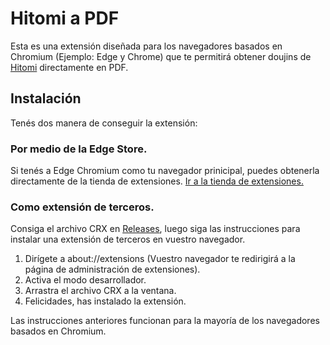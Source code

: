 # Hitomi a PDF

Esta es una extensión diseñada para los navegadores basados en Chromium (Ejemplo: Edge y Chrome) que te permitirá obtener doujins de [Hitomi](https://hitomi.la) directamente en PDF.

## Instalación
Tenés dos manera de conseguir la extensión:

### Por medio de la Edge Store.
Si tenés a Edge Chromium como tu navegador prinicipal, puedes obtenerla directamente de la tienda de extensiones.
[Ir a la tienda de extensiones.](https://microsoftedge.microsoft.com/addons/detail/ebjnnjhkbpnffbbincdgefnlnfkkabob)

### Como extensión de terceros.
Consiga el archivo CRX en [Releases](https://github.com/UshiHiraga/hitomi_downloader/releases/tag/extension), luego siga las instrucciones para instalar una extensión de terceros en vuestro navegador.

  1. Dirígete a about://extensions (Vuestro navegador te redirigirá a la página de administración de extensiones).
  2. Activa el modo desarrollador.
  3. Arrastra el archivo CRX a la ventana.
  4. Felicidades, has instalado la extensión.
  
Las instrucciones anteriores funcionan para la mayoría de los navegadores basados en Chromium.
